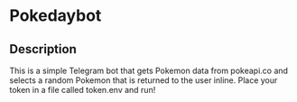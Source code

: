 # Pokedaybot

## Description

This is a simple Telegram bot that gets Pokemon data from pokeapi.co and selects a random Pokemon that is returned to the user inline.
Place your token in a file called token.env and run!
